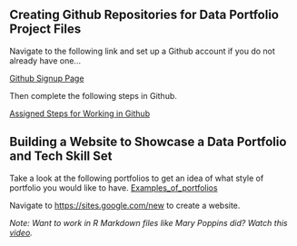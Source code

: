 ## Creating Github Repositories for Data Portfolio Project Files

Navigate to the following link and set up a Github account if you do not already have one...

[Github Signup Page](https://github.com/signup)

Then complete the following steps in Github.

[Assigned Steps for Working in Github](./11_Portfolio_Development/Please_Do_This.md)

## Building a Website to Showcase a Data Portfolio and Tech Skill Set
Take a look at the following portfolios to get an idea of what style of portfolio you would like to have.
[Examples_of_portfolios](./11_Portfolio_Development/Examples_of_portfolios.md)

Navigate to https://sites.google.com/new to create a website.

*Note: Want to work in R Markdown files like Mary Poppins did? Watch this [video](https://www.youtube.com/watch?v=GEvyAqYa8p0).*
